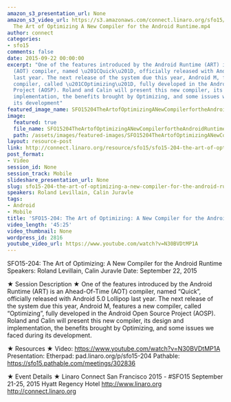 ```yaml
---
amazon_s3_presentation_url: None
amazon_s3_video_url: https://s3.amazonaws.com/connect.linaro.org/sfo15/Videos/09-22-Tuesday/SFO15-204
  The Art of Optimizing A New Compiler for the Android Runtime.mp4
author: connect
categories:
- sfo15
comments: false
date: 2015-09-22 00:00:00
excerpt: "One of the features introduced by the Android Runtime (ART) is an Ahead-Of-Time
  (AOT) compiler, named \u201CQuick\u201D, officially released with Android 5.0 Lollipop
  last year. The next release of the system due this year, Android M, features a new
  compiler, called \u201COptimizing\u201D, fully developed in the Android Open Source
  Project (AOSP). Roland and Calin will present this new compiler, its design and
  implementation, the benefits brought by Optimizing, and some issues we faced during
  its development"
featured_image_name: SFO15204TheArtofOptimizingANewCompilerfortheAndroidRuntime.jpg
image:
  featured: true
  file_name: SFO15204TheArtofOptimizingANewCompilerfortheAndroidRuntime.jpg
  path: /assets/images/featured-images/SFO15204TheArtofOptimizingANewCompilerfortheAndroidRuntime.jpg
layout: resource-post
link: http://connect.linaro.org/resource/sfo15/sfo15-204-the-art-of-optimizing-a-new-compiler-for-the-android-runtime/
post_format:
- Video
session_id: None
session_track: Mobile
slideshare_presentation_url: None
slug: sfo15-204-the-art-of-optimizing-a-new-compiler-for-the-android-runtime
speakers: Roland Levillain, Calin Juravle
tags:
- Android
- Mobile
title: 'SFO15-204: The Art of Optimizing: A New Compiler for the Android Runtime'
video_length: '45:25'
video_thumbnail: None
wordpress_id: 2816
youtube_video_url: https://www.youtube.com/watch?v=N30BVDtMP1A
---
```


SFO15-204: The Art of Optimizing: A New Compiler for the Android Runtime
Speakers: Roland Levillain, Calin Juravle
Date: September 22, 2015

★ Session Description ★
One of the features introduced by the Android Runtime (ART) is an Ahead-Of-Time (AOT) compiler, named “Quick”, officially released with Android 5.0 Lollipop last year. The next release of the system due this year, Android M, features a new compiler, called “Optimizing”, fully developed in the Android Open Source Project (AOSP). Roland and Calin will present this new compiler, its design and implementation, the benefits brought by Optimizing, and some issues we faced during its development.

★ Resources ★
Video: https://www.youtube.com/watch?v=N30BVDtMP1A
Presentation:
Etherpad: pad.linaro.org/p/sfo15-204
Pathable: https://sfo15.pathable.com/meetings/302836

★ Event Details ★
Linaro Connect San Francisco 2015 - #SFO15
September 21-25, 2015
Hyatt Regency Hotel
http://www.linaro.org
http://connect.linaro.org